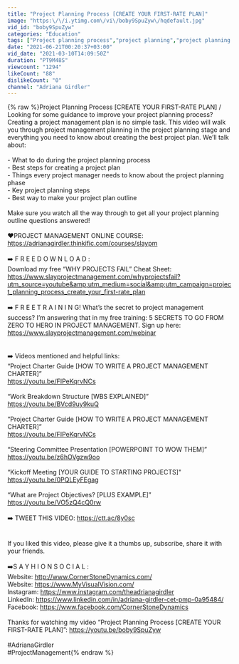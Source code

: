 ```yaml
---
title: "Project Planning Process [CREATE YOUR FIRST-RATE PLAN]"
image: "https:\/\/i.ytimg.com\/vi\/boby9SpuZyw\/hqdefault.jpg"
vid_id: "boby9SpuZyw"
categories: "Education"
tags: ["Project planning process","project planning","project planning stage"]
date: "2021-06-21T00:20:37+03:00"
vid_date: "2021-03-10T14:09:50Z"
duration: "PT9M48S"
viewcount: "1294"
likeCount: "88"
dislikeCount: "0"
channel: "Adriana Girdler"
---
```

{% raw %}Project Planning Process [CREATE YOUR FIRST-RATE PLAN] / Looking for some guidance to improve your project planning process? Creating a project management plan is no simple task. This video will walk you through project management planning in the project planning stage and everything you need to know about creating the best project plan. We’ll talk about:<br /><br />- What to do during the project planning process<br />- Best steps for creating a project plan<br />- Things every project manager needs to know about the project planning phase<br />- Key project planning steps<br />- Best way to make your project plan outline<br /><br />Make sure you watch all the way through to get all your project planning outline questions answered!<br /><br />❤PROJECT MANAGEMENT ONLINE COURSE: <a rel="nofollow" target="blank" href="https://adrianagirdler.thinkific.com/courses/slaypm">https://adrianagirdler.thinkific.com/courses/slaypm</a> <br /><br />➡️ F R E E  D O W N L O A D : <br />Download my free “WHY PROJECTS FAIL” Cheat Sheet: <a rel="nofollow" target="blank" href="https://www.slayprojectmanagement.com/whyprojectsfail?utm_source=youtube&amp;utm_medium=social&amp;utm_campaign=project_planning_process_create_your_first-rate_plan">https://www.slayprojectmanagement.com/whyprojectsfail?utm_source=youtube&amp;utm_medium=social&amp;utm_campaign=project_planning_process_create_your_first-rate_plan</a><br /><br />➡️ F R E E  T R A I N I N G!  What’s the secret to project management success? I’m answering that in my free training: 5 SECRETS TO GO FROM ZERO TO HERO IN PROJECT MANAGEMENT. Sign up here: <a rel="nofollow" target="blank" href="https://www.slayprojectmanagement.com/webinar">https://www.slayprojectmanagement.com/webinar</a><br /><br /><br />➡️ Videos mentioned and helpful links:<br />“Project Charter Guide [HOW TO WRITE A PROJECT MANAGEMENT CHARTER]”<br /><a rel="nofollow" target="blank" href="https://youtu.be/FIPeKqrvNCs">https://youtu.be/FIPeKqrvNCs</a><br /><br />“Work Breakdown Structure [WBS EXPLAINED]”<br /><a rel="nofollow" target="blank" href="https://youtu.be/BVcd9uy9kuQ">https://youtu.be/BVcd9uy9kuQ</a><br /><br />“Project Charter Guide [HOW TO WRITE A PROJECT MANAGEMENT CHARTER]”<br /><a rel="nofollow" target="blank" href="https://youtu.be/FIPeKqrvNCs">https://youtu.be/FIPeKqrvNCs</a><br /><br />“Steering Committee Presentation [POWERPOINT TO WOW THEM]”<br /><a rel="nofollow" target="blank" href="https://youtu.be/z6hOVgzw9oo">https://youtu.be/z6hOVgzw9oo</a><br /><br />“Kickoff Meeting [YOUR GUIDE TO STARTING PROJECTS]&quot;<br /><a rel="nofollow" target="blank" href="https://youtu.be/0PQLEyFEgag">https://youtu.be/0PQLEyFEgag</a><br /><br />“What are Project Objectives? [PLUS EXAMPLE]”<br /><a rel="nofollow" target="blank" href="https://youtu.be/VO5zQ4cQ0rw">https://youtu.be/VO5zQ4cQ0rw</a><br /><br />➡️ TWEET THIS VIDEO: <a rel="nofollow" target="blank" href="https://ctt.ac/8y0sc">https://ctt.ac/8y0sc</a><br /><br /><br />If you liked this video, please give it a thumbs up, subscribe, share it with your friends. <br /><br />➡️S A Y   H I   O N   S O C I A L : <br />Website: <a rel="nofollow" target="blank" href="http://www.CornerStoneDynamics.com/">http://www.CornerStoneDynamics.com/</a><br />Website: <a rel="nofollow" target="blank" href="https://www.MyVisualVision.com/">https://www.MyVisualVision.com/</a><br />Instagram: <a rel="nofollow" target="blank" href="https://www.instagram.com/theadrianagirdler">https://www.instagram.com/theadrianagirdler</a><br />LinkedIn: <a rel="nofollow" target="blank" href="https://www.linkedin.com/in/adriana-girdler-cet-pmp-0a95484/">https://www.linkedin.com/in/adriana-girdler-cet-pmp-0a95484/</a><br />Facebook: <a rel="nofollow" target="blank" href="https://www.facebook.com/CornerStoneDynamics">https://www.facebook.com/CornerStoneDynamics</a><br /><br />Thanks for watching my video “Project Planning Process [CREATE YOUR FIRST-RATE PLAN]”: <a rel="nofollow" target="blank" href="https://youtu.be/boby9SpuZyw">https://youtu.be/boby9SpuZyw</a><br /><br />#AdrianaGirdler<br />#ProjectManagement{% endraw %}
